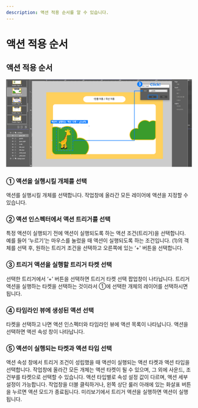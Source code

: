 ```yaml
---
description: 액션 적용 순서를 알 수 있습니다.
---
```


# 액션 적용 순서

## 액션 적용 순서

![](../.gitbook/assets/2%20%287%29.png)

### ① 액션을 실행시킬 개체를 선택

액션를 실행시킬 개체를 선택합니다. 작업창에 올라간 모든 레이어에 액션을 지정할 수 있습니다. 

### ② 액션 인스펙터에서 액션 트리거를 선택

특정 액션이 실행되기 전에 액션이 실행되도록 하는 액션 조건\(트리거\)을 선택합니다. 예를 들어 ‘누르기’는 마우스를 눌렀을 때 액션이 실행되도록 하는 조건입니다. \(1\)의 객체를 선택 후, 원하는 트리거 조건을 선택하고 오른쪽에 있는 ‘+' 버튼을 선택합니다.

### ③ 트리거 액션을 실행할 트리거 타켓 선택

선택한 트리거에서 ‘+’ 버튼을 선택하면 트리거 타켓 선택 팝업창이 나타납니다. 트리거 액션을 실행하는 타켓을 선택하는 것이라서 ①에 선택한 개체의 레이어를 선택하시면 됩니다. 

### ④ 타임라인 뷰에 생성된 액션 선택 

타켓을 선택하고 나면 액션 인스펙터와 타임라인 뷰에 액션 목록이 나타납니다. 액션을 선택하면 액션 속성 창이 나타납니다. 

### ⑤ 액션이 실행되는 타켓과 액션 타입 선택

액션 속성 창에서 트리거 조건이 성립했을 때 액션이 실행되는 액션 타켓과 액션 타입을 선택합니다. 작업창에 올라간 모든 개체는 액션 타켓이 될 수 있으며, 그 외에 사운드, 조건부를 타켓으로 선택할 수 있습니다.  액션 타입별로 속성 설정 값이 다르며, 액션 세부 설정이 가능합니다.  작업창을 더블 클릭하거나, 왼쪽 상단 룰러 아래에 있는 화살표 버튼을 누르면 액션 모드가 종료됩니다.  미리보기에서 트리거 액션을 실행하면 액션이 실행됩니다.

